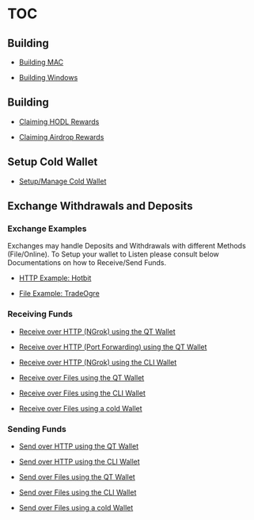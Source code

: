 # TOC

## Building

- [Building MAC](/BUILDING_MAC.md)

- [Building Windows](/BUILD_WINDOWS.md)

## Building

- [Claiming HODL Rewards](/hodl_claims.md)

- [Claiming Airdrop Rewards](/claiming.md)

## Setup Cold Wallet 

- [Setup/Manage Cold Wallet](/cold_wallet.md)

## Exchange Withdrawals and Deposits

### Exchange Examples
Exchanges may handle Deposits and Withdrawals with different Methods (File/Online).
To Setup your wallet to Listen please consult below Documentations on how to Receive/Send Funds. 

- [HTTP Example: Hotbit](hotbit_withdrawal.md.md)

- [File Example: TradeOgre](deposit_and_withdrawal_tradeogre.md.md)


### Receiving Funds

- [Receive over HTTP (NGrok) using the QT Wallet](guides/receive_http_ngrok_qt-wallet.md)

- [Receive over HTTP (Port Forwarding) using the QT Wallet](guides/receive_http_port_forwarding_qt-wallet.md)

- [Receive over HTTP (NGrok) using the CLI Wallet](guides/receive_http_ngrok_cli-wallet.md)

- [Receive over Files using the QT Wallet](guides/receive_file_qt-wallet.md)

- [Receive over Files using the CLI Wallet](guides/receive_file_cli-wallet.md)

- [Receive over Files using a cold Wallet](https://github.com/mwcproject/mwc-qt-wallet/blob/master/DOC/cold_wallet.md#receivesend-mwc)


### Sending Funds

- [Send over HTTP using the QT Wallet](guides/send_http_qt-wallet.md)

- [Send over HTTP using the CLI Wallet](guides/send_http_cli-wallet.md)

- [Send over Files using the QT Wallet](guides/send_file_qt-wallet.md)

- [Send over Files using the CLI Wallet](guides/send_file_cli-wallet.md)

- [Send over Files using a cold Wallet](https://github.com/mwcproject/mwc-qt-wallet/blob/master/DOC/cold_wallet.md#receivesend-mwc)
